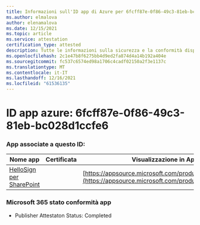 ```yaml
---
title: Informazioni sull'ID app di Azure per 6fcff87e-0f86-49c3-81eb-bc028d1ccfe6
ms.author: elmalova
author: elenamalova
ms.date: 12/15/2021
ms.topic: article
ms.service: attestation
certification_type: attested
description: Tutte le informazioni sulla sicurezza e la conformità disponibili per 6fcff87e-0f86-49c3-81eb-bc028d1ccfe6.
ms.openlocfilehash: 2c1e47b8f6275bb4d9ed2fa874d4a14b192a404e
ms.sourcegitcommit: fc537c6574ed98a1706c4cadf02150a2f3e1137c
ms.translationtype: MT
ms.contentlocale: it-IT
ms.lasthandoff: 12/16/2021
ms.locfileid: "61536135"
---
```

# <a name="azure-app-id-6fcff87e-0f86-49c3-81eb-bc028d1ccfe6"></a>ID app azure: 6fcff87e-0f86-49c3-81eb-bc028d1ccfe6


### <a name="apps-associated-with-this-id"></a>App associate a questo ID:
| **Nome app** | **Certificata** | **Visualizzazione in AppSource** |
|--------------|---------------|-----------------------|
| [HelloSign per SharePoint](https://docs.microsoft.com/microsoft-365-app-certification/forward/WA200003245) |  | [https://appsource.microsoft.com/product/office/WA200003245](https://appsource.microsoft.com/product/office/WA200003245) |

### <a name="microsoft-365-app-compliance-status"></a>Microsoft 365 stato conformità app
- Publisher Attestaton Status: Completed
